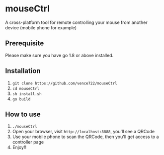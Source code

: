 # mouseCtrl
A cross-platform tool for remote controlling your mouse from another device (mobile phone for example)

## Prerequisite
Please make sure you have go 1.8 or above installed.

## Installation
1. `git clone https://github.com/vence722/mouseCtrl`
2. `cd mouseCtrl`
3. `sh install.sh`
4. `go build`

## How to use
1. `./mouseCtrl`
2. Open your browser, visit `http://localhost:8888`, you'll see a QRCode
3. Use your mobile phone to scan the QRCode, then you'll get access to a controller page
4. Enjoy!!

